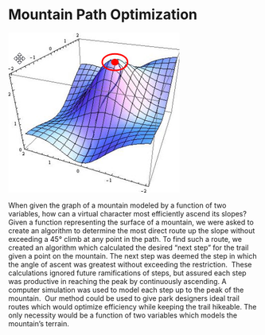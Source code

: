# Mountain Path Optimization
![alt text](https://github.com/chasejohnson3/Mountain_Optimization/blob/master/Mountain%20Path.jpg)

When given the graph of a mountain modeled by a function of two variables, how can a virtual character most efficiently ascend its slopes? Given a function representing the surface of a mountain, we were asked to create an algorithm to determine the most direct route up the slope without exceeding a 45° climb at any point in the path. To find such a route, we created an algorithm which calculated the desired “next step” for the trail given a point on the mountain. The next step was deemed the step in which the angle of ascent was greatest without exceeding the restriction.  These calculations ignored future ramifications of steps, but assured each step was productive in reaching the peak by continuously ascending. A computer simulation was used to model each step up to the peak of the mountain.  Our method could be used to give park designers ideal trail routes which would optimize efficiency while keeping the trail hikeable. The only necessity would be a function of two variables which models the mountain’s terrain.




